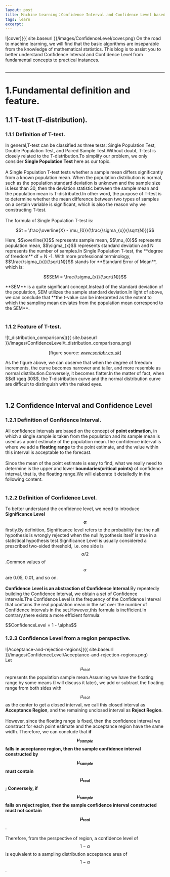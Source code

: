 ```yaml
---
layout: post
title: Machine Learning：Confidence Interval and Confidence Level based on T-test.
tags: learn
excerpt:
---
```


![cover]({{ site.baseurl }}/images/ConfidenceLevel/cover.png)
On the road to machine learning, we will find that the basic algorithms are inseparable from the knowledge of mathematical statistics. This blog is to assist you to better understand Confidence Interval and Confidence Level from fundamental concepts to practical instances.<br/>
<br/>

---

# 1.Fundamental definition and feature.
## 1.1 T-test (T-distribution).
### 1.1.1 Definition of T-test.
In general,T-test can be classified as three tests: Single Population Test, Double Population Test, and Paired Sample Test.Without doubt, T-test is closely related to the T-distribution.To simplify our problem, we only consider **Single Population Test** here as our topic.<br/>
<br/>
A Single Population T-test tests whether a sample mean differs significantly from a known population mean. When the population distribution is normal, such as the population standard deviation is unknown and the sample size is less than 30, then the deviation statistic between the sample mean and the population mean is T-distributed.In other word, the purpose of T-test is to determine whether the mean difference between two types of samples on a certain variable is significant, which is also the reason why we constructing T-test.<br/>
<br/>
The formula of Single Population T-test is:<br/>
<p align="center">$$t = \frac{\overline{X} - \mu_{0}}{\frac{\sigma_{x}}{\sqrt{N}}}$$</p>
Here, $$\overline{X}$$ represents sample mean, $$\mu_{0}$$ represents population mean, $$\sigma_{x}$$ represents standard deviation and N represents the number of samples.In Single Population T-test, the **degree of freedom** df = N -1. With more professional terminology, $$\frac{\sigma_{x}}{\sqrt{N}}$$ stands for **Standard Error of Mean**, which is:<br/>
<p align="center">$$SEM = \frac{\sigma_{x}}{\sqrt{N}}$$</p>
**SEM** is a quite significant concept.Instead of the standard deviation of the population, SEM utilizes the sample standard deviation.In light of above, we can conclude that **the t-value can be interpreted as the extent to which the sampling mean deviates from the population mean correspond to the SEM**.<br/>
<br/>

### 1.1.2 Feature of T-test.
![t_distribution_comparisons]({{ site.baseurl }}/images/ConfidenceLevel/t_distribution_comparisons.png)<br/>
<p align="center">[figure source: <i><a href="https://www.scribbr.co.uk/stats/t-distribution-meaning/">www.scribbr.co.uk</a></i>]</p>
As the figure above, we can observe that when the degree of freedom increments, the curve becomes narrower and taller, and more resemble as normal distribution.Conversely, it becomes flatter.In the matter of fact, when $$df \geq 30$$, the T-distribution curve and the normal distribution curve are difficult to distinguish with the naked eyes.<br/>
<br/>

## 1.2 Confidence Interval and Confidence Level
### 1.2.1 Definition of Confidence Interval.
All confidence intervals are based on the concept of **point estimation**, in which a single sample is taken from the population and its sample mean is used as a point estimate of the population mean.The confidence interval is where we add a **floating range** to the point estimate, and the value within this interval is acceptable to the forecast.<br/>
<br/>
Since the mean of the point estimate is easy to find, what we really need to determine is the upper and lower **boundaries(critical points)** of confidence interval, that is, the floating range.We will elaborate it detailedly in the following content.<br/>
<br/>

### 1.2.2 Definition of Confidence Level.
To better understand the confidence level, we need to introduce **Significance Level $$\alpha$$** firstly.By definition, Significance level refers to the probability that the null hypothesis is wrongly rejected when the null hypothesis itself is true in a statistical hypothesis test.Significance Level is usually considered a prescribed two-sided threshold, i.e. one side is $$\alpha/2$$.Common values of $$\alpha$$ are 0.05, 0.01, and so on.<br/>
<br/>
**Confidence Level is an abstraction of Confidence Interval**.By repeatedly building the Confidence Interval, we obtain a set of Confidence intervals.The Confidence Level is the frequency of the Confidence Interval that contains the real population mean in the set over the number of Confidence intervals in the set.However,this formula is inefficient.In contrary,there exists a more efficient formula:
<p algn="center">$$ConfidenceLevel = 1 - \alpha$$</p>

### 1.2.3 Confidence Level from a region perspective.
![Acceptance-and-rejection-regions]({{ site.baseurl }}/images/ConfidenceLevel/Acceptance-and-rejection-regions.png)<br/>
Let $$\mu_{real}$$ represents the population sample mean.Assuming we have the floating range by some means (I will discuss it later), we add or subtract the floating range from both sides with $$\mu_{real}$$ as the center to get a closed interval, we call this closed interval as **Acceptance Region**, and the remaining unclosed interval as **Reject Region**.<br/>
<br/>
However, since the floating range is fixed, then the confidence interval we construct for each point estimate and the acceptance region have the same width. Therefore, we can conclude that **if $$\mu_{sample}$$ falls in acceptance region, then the sample confidence interval constructed by $$\mu_{sample}$$ must contain $$\mu_{real}$$; Conversely, if $$\mu_{sample}$$ falls on reject region, then the sample confidence interval constructed must not contain $$\mu_{real}$$**.<br/>
<br/>
Therefore, from the perspective of region, a confidence level of $$1 - \alpha$$ is equivalent to a sampling distribution acceptance area of $$1 - \alpha$$.
